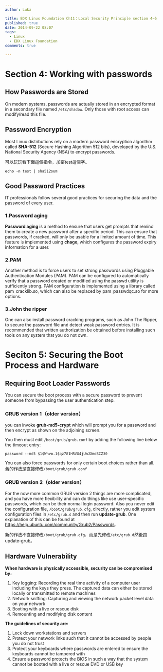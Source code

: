 ```yaml
---
author: Luka

title: EDX Linux Foundation Ch11：Local Security Principle section 4~5
published: true
date: 2014-09-22 08:07
tags:
  - Linux
  - EDX Linux Foundation
comments: true

---
```

# Section 4: Working with passwords
## How Passwords are Stored
 On modern systems, passwords are actually stored in an encrypted format in a secondary file named ```/etc/shadow```. Only those with root access can modify/read this file.

## Password Encryption
Most Linux distributions rely on a modern password encryption algorithm called **SHA-512** (Secure Hashing Algorithm 512 bits), developed by the U.S. National Security Agency (NSA) to encrypt passwords.

可以玩玩看下面這個指令，加密test這個字。
```
echo -n test | sha512sum
```

## Good Password Practices
IT professionals follow several good practices for securing the data and the password of every user.

### 1.Password aging
**Password aging** is a method to ensure that users get prompts that remind them to create a new password after a specific period. This can ensure that passwords, if cracked, will only be usable for a limited amount of time. This feature is implemented using **chage**, which configures the password expiry information for a user.



### 2.PAM
Another method is to force users to set strong passwords using Pluggable Authentication Modules (PAM). PAM can be configured to automatically verify that a password created or modified using the passwd utility is sufficiently strong. PAM configuration is implemented using a library called pam_cracklib.so, which can also be replaced by pam_passwdqc.so for more options.

### 3.John the ripper
One can also install password cracking programs, such as John The Ripper, to secure the password file and detect weak password entries. It is recommended that written authorization be obtained before installing such tools on any system that you do not own.

# Seciton 5: Securing the Boot Process and Hardware

## Requiring Boot Loader Passwords
You can secure the boot process with a secure password to prevent someone from bypassing the user authentication step.

### GRUB version 1（older version）
you can invoke **grub-md5-crypt**  which will prompt you for a password and then encrypt as shown on the adjoining screen.

You then must edit ```/boot/grub/grub.conf``` by adding the following line below the timeout entry:
```
password --md5 $1$Wnvo.1$qz781HRVG4jUnJXmdSCZ30
```
You can also force passwords for only certain boot choices rather than all.
舊的作法是直接修改```/boot/grub/grub.conf```

### GRUB version 2（older version）
For the now more common GRUB version 2 things are more complicated, and you have more flexibility and can do things like use user-specific passwords, which can be their normal login password.  Also you never edit the configuration file, ```/boot/grub/grub.cfg```, directly, rather you edit system configuration files in ```/etc/grub.d``` and then run **update-grub**. One explanation of this can be found at https://help.ubuntu.com/community/Grub2/Passwords.

新的作法不直接修改```/boot/grub/grub.cfg```，而是先修改```/etc/grub.d```然後跑update-grub。

## Hardware Vulnerability
**When hardware is physically accessible, security can be compromised by:**
1. Key logging: Recording the real time activity of a computer user including the keys they press. The captured data can either be stored locally or transmitted to remote machines
2. Network sniffing: Capturing and viewing the network packet level data on your network
3. Booting with a live or rescue disk
4. Remounting and modifying disk content

**The guidelines of security are:**
1. Lock down workstations and servers
2. Protect your network links such that it cannot be accessed by people you do not trust
3. Protect your keyboards where passwords are entered to ensure the keyboards cannot be tampered with
4. Ensure a password protects the BIOS in such a way that the system cannot be booted with a live or rescue DVD or USB key
